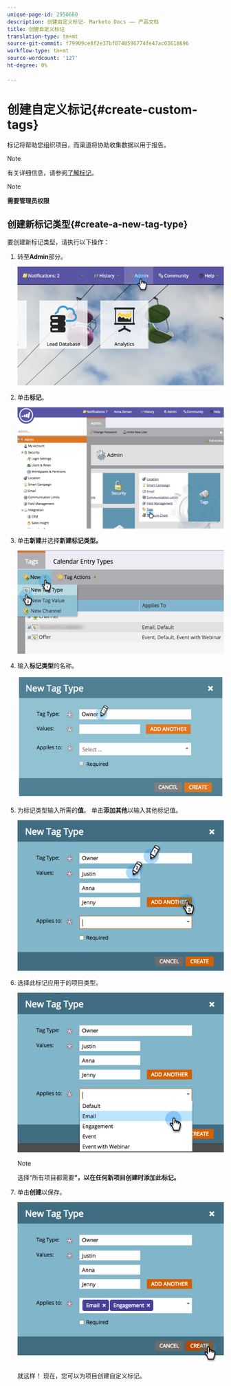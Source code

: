 ```yaml
---
unique-page-id: 2950660
description: 创建自定义标记- Marketo Docs —— 产品文档
title: 创建自定义标记
translation-type: tm+mt
source-git-commit: f79909ce8f2e37bf0748596774fe47ac03618696
workflow-type: tm+mt
source-wordcount: '127'
ht-degree: 0%

---
```



# 创建自定义标记{#create-custom-tags}

标记将帮助您组织项目，而渠道将协助收集数据以用于报告。

>[!NOTE]
>
>有关详细信息，请参阅[了解标记](/help/marketo/product-docs/core-marketo-concepts/programs/working-with-programs/understanding-tags.md)。

>[!NOTE]
>
>**需要管理员权限**

## 创建新标记类型{#create-a-new-tag-type}

要创建新标记类型，请执行以下操作：

1. 转至&#x200B;**Admin**&#x200B;部分。

   ![](assets/image2015-4-23-14-3a37-3a48.png)

1. 单击&#x200B;**标记**。

   ![](assets/image2015-4-23-14-3a41-3a18.png)

1. 单击&#x200B;**新建**&#x200B;并选择&#x200B;**新建标记类型。**

   ![](assets/image2015-4-23-14-3a42-3a45.png)

1. 输入&#x200B;**标记类型**&#x200B;的名称。

   ![](assets/image2015-4-23-14-3a48-3a58.png)

1. 为标记类型输入所需的&#x200B;**值**。 单击&#x200B;**添加其他**&#x200B;以输入其他标记值。

   ![](assets/image2015-4-22-11-3a30-3a30.png)

1. 选择此标记应用于的项目类型。

   ![](assets/image2015-4-22-11-3a39-3a7.png)

   >[!NOTE]
   >
   >选择“所有项目都需要&#x200B;**”，以在任何新项目创建时添加此标记。**

1. 单击&#x200B;**创建**&#x200B;以保存。

   ![](assets/image2015-4-22-11-3a38-3a34.png)

   就这样！ 现在，您可以为项目创建自定义标记。

